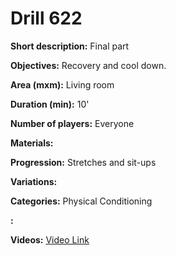 # Drill 622

**Short description:**
Final part

**Objectives:**
Recovery and cool down.

**Area (mxm):**
Living room

**Duration (min):**
10'

**Number of players:**
Everyone

**Materials:**


**Progression:**
Stretches and sit-ups

**Variations:**


**Categories:**
Physical Conditioning

**:**


**Videos:**
[Video Link](https://www.youtube.com/embed/y0ISvE5yBdM)

